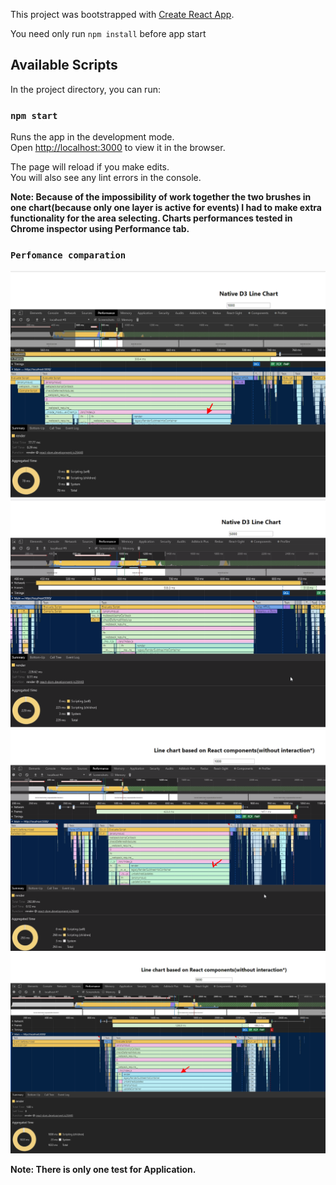This project was bootstrapped with [Create React App](https://github.com/facebook/create-react-app).

You need only run ```npm install``` before app start

## Available Scripts

In the project directory, you can run:

### `npm start`

Runs the app in the development mode.<br>
Open [http://localhost:3000](http://localhost:3000) to view it in the browser.

The page will reload if you make edits.<br>
You will also see any lint errors in the console.

**Note: Because of the impossibility of work together the two brushes in one chart(because only one layer is active for events) I had to make extra functionality for the area selecting.
Charts performances tested in Chrome inspector using Performance tab.**

### `Perfomance comparation`

![Native D3 LineChart 1000 points](public/Native%20D3%20Line%20Chart%201000.png "Native D3 LineChart 1000 points")
![Native D3 LineChart 1000 points](public/Native%20D3%20Line%20Chart%205000.png "Native D3 LineChart 5000 points")
![Native D3 LineChart 1000 points](public/React%20Simple%20Line%20Chart%201000.png "Native D3 LineChart 1000 points")
![Native D3 LineChart 1000 points](public/React%20Simple%20Line%20Chart%205000.png "Native D3 LineChart 5000 points")

**Note: There is only one test for Application.**
